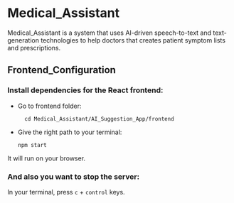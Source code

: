 # Medical_Assistant
Medical_Assistant is a system that uses AI-driven speech-to-text and text-generation technologies to help doctors that creates patient symptom lists and prescriptions.

## Frontend_Configuration

### Install dependencies for the React frontend:

* Go to frontend folder:

  ```
    cd Medical_Assistant/AI_Suggestion_App/frontend

  ```

* Give the right path to your terminal:

    ```
    npm start
    ```

It will run on your browser.

### And also you want to stop the server:

In your terminal, press ```c``` + ```control``` keys.
